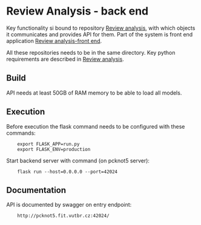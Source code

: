 # Review Analysis - back end
Key functionality si bound to repository [Review analysis](https://github.com/AndrejKlocok/review_analysis), with which objects it communicates and
provides API for them. Part of the system is front end application [Review analysis-front end](https://github.com/AndrejKlocok/review_analysis-frontend).

All these repositories needs to be in the same directory. Key python requirements are described in [Review analysis](https://github.com/AndrejKlocok/review_analysis).

## Build
API needs at least 50GB of RAM memory to be able to load all models.

## Execution
Before execution the flask command needs to be configured with these commands:

        export FLASK_APP=run.py 
        export FLASK_ENV=production

Start backend server with command (on pcknot5 server):

        flask run --host=0.0.0.0 --port=42024

## Documentation
API is documented by swagger on entry endpoint:
        
        http://pcknot5.fit.vutbr.cz:42024/
